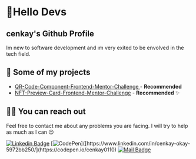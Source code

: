 

# 🚀Hello Devs

##  cenkay's Github Profile

Im new to software development and ım very exited to be envolved in the tech field.




## 🥳 Some of my projects

- [QR-Code-Component-Frontend-Mentor-Challenge ](https://github.com/cenkay0110/QR-Code-Component-Frontend-Mentor-Challenge) - **Recommended** 
- [NFT-Preview-Card-Frontend-Mentor-Challenge](https://github.com/cenkay0110/NFT-Preview-Card-Frontend-Mentor-Challenge) - **Recommended** ✨

## 🤙🏻 You can reach out

Feel free to contact me about any problems you are facing. I will try to help as much as I can 😉

[![Linkedin Badge](https://img.shields.io/badge/linkedin-%230077B5.svg?&style=for-the-badge&logo=linkedin&logoColor=white)](https://www.linkedin.com/in/cenkay-okay-5972bb250/)
[![CodePen]([https://img.shields.io/badge/linkedin-%230077B5.svg?&style=for-the-badge&logo=linkedin&logoColor=white](https://img.shields.io/badge/Codepen-000000?style=for-the-badge&logo=codepen&logoColor=white))]([https://www.linkedin.com/in/cenkay-okay-5972bb250/](https://codepen.io/cenkay0110)
[![Mail Badge](https://img.shields.io/badge/email-c14438?style=for-the-badge&logo=Gmail&logoColor=white&link=)](mailto:)


